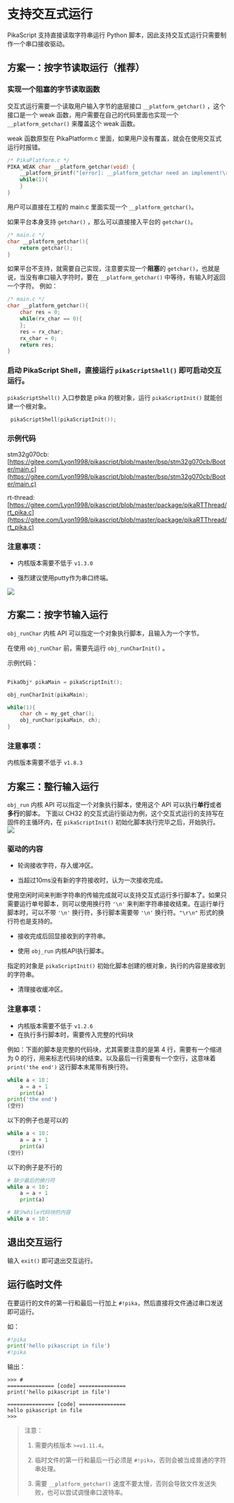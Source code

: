 # 支持交互式运行

PikaScript 支持直接读取字符串运行 Python 脚本，因此支持交互式运行只需要制作一个串口接收驱动。

## 方案一：按字节读取运行（推荐）

### 实现一个阻塞的字节读取函数

交互式运行需要一个读取用户输入字节的底层接口 `__platform_getchar()` ，这个接口是一个 weak 函数，用户需要在自己的代码里面也实现一个 `__platform_getchar()` 来覆盖这个 weak 函数。

weak 函数原型在 PikaPlatform.c 里面，如果用户没有覆盖，就会在使用交互式运行时报错。

``` c
/* PikaPlatform.c */
PIKA_WEAK char __platform_getchar(void) {
    __platform_printf("[error]: __platform_getchar need an implement!\r\n");
    while(1){
    }
}
```

用户可以直接在工程的 main.c 里面实现一个 ```__platform_getchar()```。

如果平台本身支持 ```getchar()``` ，那么可以直接接入平台的 ```getchar()```。

``` c
/* main.c */
char __platform_getchar(){
    return getchar();
}
```

如果平台不支持，就需要自己实现，注意要实现一个**阻塞**的 ```getchar()```，也就是说，当没有串口输入字符时，要在 ```__platform_getchar()``` 中等待，有输入时返回一个字符。
例如：

``` c
/* main.c */
char __platform_getchar(){
    char res = 0;
    while(rx_char == 0){
    };
    res = rx_char;
    rx_char = 0;
    return res;
}

```
### 启动 PikaScript Shell，直接运行 `pikaScriptShell()` 即可启动交互运行。

```pikaScriptShell()``` 入口参数是 pika 的根对象，运行 ```pikaScriptInit()``` 就能创建一个根对象。

``` c
 pikaScriptShell(pikaScriptInit());
```

### 示例代码

stm32g070cb: [https://gitee.com/Lyon1998/pikascript/blob/master/bsp/stm32g070cb/Booter/main.c](https://gitee.com/Lyon1998/pikascript/blob/master/bsp/stm32g070cb/Booter/main.c)

rt-thread: [https://gitee.com/Lyon1998/pikascript/blob/master/package/pikaRTThread/rt_pika.c](https://gitee.com/Lyon1998/pikascript/blob/master/package/pikaRTThread/rt_pika.c)

### 注意事项：

- 内核版本需要不低于 `v1.3.0`

- 强烈建议使用putty作为串口终端。

![](assets/1641178790145-2f026e70-4ba1-4e9a-b05f-c602b2bd8cad.png)

## 方案二：按字节输入运行

`obj_runChar` 内核 API 可以指定一个对象执行脚本，且输入为一个字节。

在使用 `obj_runChar` 前，需要先运行 `obj_runCharInit()` 。

示例代码：

``` C

PikaObj* pikaMain = pikaScriptInit();

obj_runCharInit(pikaMain);

while(1){
    char ch = my_get_char();
    obj_runChar(pikaMain, ch);
}

```

### 注意事项：
内核版本需要不低于 `v1.8.3`

## 方案三：整行输入运行

`obj_run` 内核 API 可以指定一个对象执行脚本，使用这个 API 可以执行**单行**或者**多行**的脚本。
下面以 CH32 的交互式运行驱动为例，这个交互式运行的支持写在固件的主循环内，在 `pikaScriptInit()` 初始化脚本执行完毕之后，开始执行。
![](assets/1638495382112-7d45db4b-c1d5-4573-a06e-7b72140a3abf.webp)

### 驱动的内容

- 轮询接收字符，存入缓冲区。

- 当超过10ms没有新的字符接收时，认为一次接收完成。

使用空闲时间来判断字符串的传输完成就可以支持交互式运行多行脚本了。如果只需要运行单号脚本，则可以使用换行符 `'\n'` 来判断字符串接收结束。在运行单行脚本时，可以不带 `'\n'` 换行符，多行脚本需要带 `'\n'` 换行符。`"\r\n"` 形式的换行符也是支持的。

- 接收完成后回显接收到的字符串。

- 使用 `obj_run` 内核API执行脚本。

指定的对象是 `pikaScriptInit()` 初始化脚本创建的根对象，执行的内容是接收到的字符串。

- 清理接收缓冲区。

### 注意事项：

-  内核版本需要不低于 `v1.2.6`
-  在执行多行脚本时，需要传入完整的代码块

例如：下面的脚本是完整的代码块，尤其需要注意的是第 4 行，需要有一个缩进为 0 的行，用来标志代码块的结束。以及最后一行需要有一个空行，这意味着 `print('the end')` 这行脚本末尾带有换行符。

``` python
while a < 10：
	a = a + 1
    print(a)
print('the end')
(空行)
```
以下的例子也是可以的
``` python
while a < 10：
	a = a + 1
    print(a)
(空行)
```
以下的例子是不行的
``` python
# 缺少最后的换行符
while a < 10：
	a = a + 1
    print(a)
```

```python
# 缺少while代码块的内容
while a < 10：

```


## 退出交互运行

输入 `exit()` 即可退出交互运行。

## 运行临时文件

在要运行的文件的第一行和最后一行加上 `#!pika`，然后直接将文件通过串口发送即可运行。

如：

``` python
#!pika
print('hello pikascript in file')
#!pika
```

输出：
```
>>> #
=============== [code] ===============
print('hello pikascript in file')

=============== [code] ===============
hello pikascript in file
>>>
```

> 注意：
> 
> 1. 需要内核版本 `>=v1.11.4`。
> 
> 2. 临时文件的第一行和最后一行必须是 `#!pika`，否则会被当成普通的字符串处理。
> 
> 3. 需要 `__platform_getchar()` 速度不要太慢，否则会导致文件发送失败，也可以尝试调慢串口波特率。

